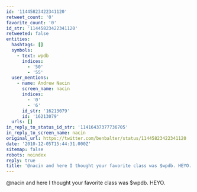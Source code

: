 ```yaml
---
id: '11445823422341120'
retweet_count: '0'
favorite_count: '0'
id_str: '11445823422341120'
retweeted: false
entities:
  hashtags: []
  symbols:
    - text: wpdb
      indices:
        - '50'
        - '55'
  user_mentions:
    - name: Andrew Nacin
      screen_name: nacin
      indices:
        - '0'
        - '6'
      id_str: '16213079'
      id: '16213079'
  urls: []
in_reply_to_status_id_str: '11416437377736705'
in_reply_to_screen_name: nacin
original_url: https://twitter.com/benbalter/status/11445823422341120
date: '2010-12-05T15:44:31.000Z'
sitemap: false
robots: noindex
reply: true
title: '@nacin and here I thought your favorite class was $wpdb. HEYO.'
---
```


@nacin and here I thought your favorite class was $wpdb. HEYO.